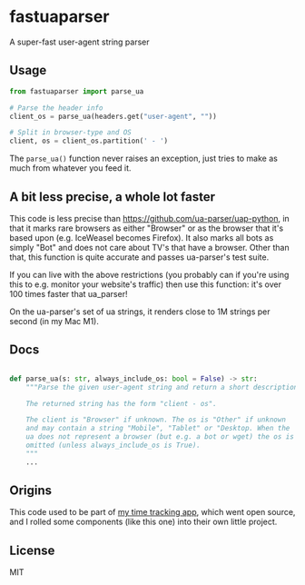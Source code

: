 # fastuaparser
A super-fast user-agent string parser


## Usage

```py
from fastuaparser import parse_ua

# Parse the header info
client_os = parse_ua(headers.get("user-agent", ""))

# Split in browser-type and OS
client, os = client_os.partition(' - ')
```

The `parse_ua()` function never raises an exception, just tries
to make as much from whatever you feed it.


## A bit less precise, a whole lot faster

This code is less precise than https://github.com/ua-parser/uap-python,
in that it marks rare browsers as either "Browser" or as the browser
that it's based upon (e.g. IceWeasel becomes Firefox). It also marks
all bots as simply "Bot" and does not care about TV's that have a
browser. Other than that, this function is quite accurate and passes
ua-parser's test suite.

If you can live with the above restrictions (you probably can if
you're using this to e.g. monitor your website's traffic) then use
this function: it's over 100 times faster that ua_parser!

On the ua-parser's set of ua strings, it renders close to 1M strings per second (in my Mac M1).


## Docs

```py

def parse_ua(s: str, always_include_os: bool = False) -> str:
    """Parse the given user-agent string and return a short description.

    The returned string has the form "client - os".

    The client is "Browser" if unknown. The os is "Other" if unknown
    and may contain a string "Mobile", "Tablet" or "Desktop. When the
    ua does not represent a browser (but e.g. a bot or wget) the os is
    omitted (unless always_include_os is True).
    """
    ...
```


## Origins

This code used to be part of [my time tracking app](https://timetagger.app),
which went open source, and I rolled some components (like this one) into
their own little project.


## License

MIT
